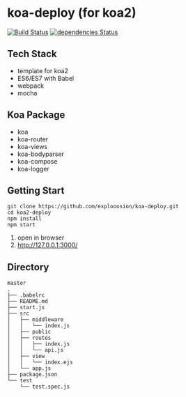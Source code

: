 # koa-deploy (for koa2)

[![Build Status](https://travis-ci.org/explooosion/koa-deploy.svg?branch=master)](https://travis-ci.org/explooosion/koa-deploy)
[![dependencies Status](https://david-dm.org/explooosion/koa-deploy.svg)](https://david-dm.org/)



## Tech Stack
+ template for koa2
+ ES6/ES7 with Babel
+ webpack
+ mocha
  
## Koa Package
+ koa
+ koa-router
+ koa-views  
+ koa-bodyparser
+ koa-compose
+ koa-logger
  
## Getting Start
```
git clone https://github.com/explooosion/koa-deploy.git
cd koa2-deploy
npm install
npm start
```
1. open in browser
2. http://127.0.0.1:3000/
  
## Directory
```
master
.
├── .babelrc
├── README.md
├── start.js
├── src
│   ├── middleware
│   │   └── index.js
│   ├── public
│   ├── routes
│   │   ├── index.js
│   │   └── api.js
│   ├── view
│   │   └── index.ejs
│   └── app.js
├── package.json
└── test
    └── test.spec.js

```
